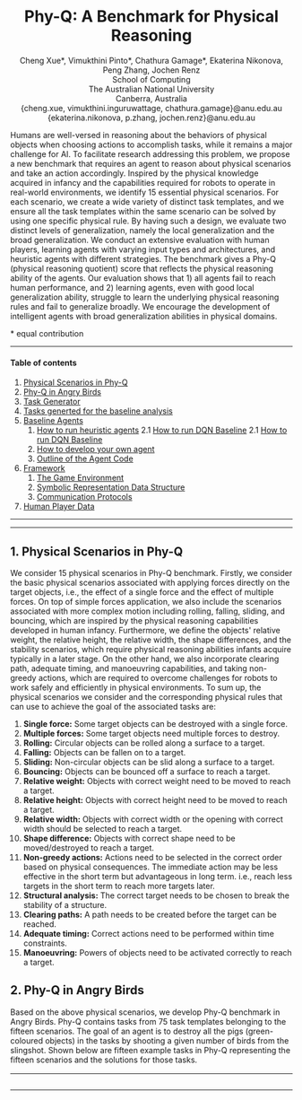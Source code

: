 <div align="center">
  <center><h1>Phy-Q: A Benchmark for Physical Reasoning</h1></center>
</div>

<p align="center">
Cheng Xue*, Vimukthini Pinto*, Chathura Gamage*, Ekaterina Nikonova, Peng Zhang, Jochen Renz<br>
School of Computing<br>
The Australian National University<br>
Canberra, Australia<br>
{cheng.xue, vimukthini.inguruwattage, chathura.gamage}@anu.edu.au<br>
{ekaterina.nikonova, p.zhang, jochen.renz}@anu.edu.au
 </p>

Humans are well-versed in reasoning about the behaviors of physical objects when choosing actions to accomplish tasks, while it remains a major challenge for AI. To facilitate research addressing this problem, we propose a new benchmark that requires an agent to reason about physical scenarios and take an action accordingly. Inspired by the physical knowledge acquired in infancy and the capabilities required for robots to operate in real-world environments, we identify 15 essential physical scenarios. For each scenario, we create a wide variety of distinct task templates, and we ensure all the task templates within the same scenario can be solved by using one specific physical rule. By having such a design, we evaluate two distinct levels of generalization, namely the local generalization and the broad generalization. We conduct an extensive evaluation with human players, learning agents with varying input types and architectures, and heuristic agents with different strategies. The benchmark gives a Phy-Q (physical reasoning quotient) score that reflects the physical reasoning ability of the agents. Our evaluation shows that 1) all agents fail to reach human performance, and 2) learning agents, even with good local generalization ability, struggle to learn the underlying physical reasoning rules and fail to generalize broadly. We encourage the development of intelligent agents with broad generalization abilities in physical domains.

\* equal contribution

---
#### Table of contents
1. [Physical Scenarios in Phy-Q](#Scenarios)
2. [Phy-Q in Angry Birds](#Phy-Q)
3. [Task Generator](#Task-generator)
4. [Tasks generted for the baseline analysis](#Tasks-generated-for-baselines)
5. [Baseline Agents](#BAF)
   1. [How to run heuristic agents](#RHA)
   2.1 [How to run DQN Baseline](#RLA)
   2.1 [How to run DQN Baseline](#OLA)
   3. [How to develop your own agent](#ROA)
   4. [Outline of the Agent Code](#code)
6. [Framework](#Framework)
   1. [The Game Environment](#Env)
   2. [Symbolic Representation Data Structure](#SymbolicRepresentation)
   3. [Communication Protocols](#Protocol)
7. [Human Player Data](#HumanPlayerData)
---

---



## 1. Physical Scenarios in Phy-Q 
<a name="Scenarios"/></a>
We consider 15 physical scenarios in Phy-Q benchmark. Firstly, we consider the basic physical scenarios associated with applying forces directly on the target objects, i.e., the effect of a single force and the effect of multiple forces. On top of simple forces application, we also include the scenarios associated with more complex motion including rolling, falling, sliding, and bouncing, which are inspired by the physical reasoning capabilities developed in human infancy. Furthermore, we define the objects' relative weight, the relative height, the relative width, the shape differences, and the stability scenarios, which require physical reasoning abilities infants acquire typically in a later stage. On the other hand, we also incorporate clearing path, adequate timing, and manoeuvring capabilities, and taking non-greedy actions, which are required to overcome challenges for robots to work safely and efficiently in physical environments. To sum up, the physical scenarios we consider and the corresponding physical rules that can use to achieve the goal of the associated tasks are:

   1. **Single force:** Some target objects can be destroyed with a single force.
   2. **Multiple forces:** Some target objects need multiple forces to destroy.
   3. **Rolling:** Circular objects can be rolled along a surface to a target.
   4. **Falling:** Objects can be fallen on to a target.
   5. **Sliding:** Non-circular objects can be slid along a surface to a target.
   6. **Bouncing:** Objects can be bounced off a surface to reach a target.
   7. **Relative weight:** Objects with correct weight need to be moved to reach a target.
   8. **Relative height:** Objects with correct height need to be moved to reach a target.
   9. **Relative width:** Objects with correct width or the opening with correct width should be selected to reach a target.
   10. **Shape difference:** Objects with correct shape need to be moved/destroyed to reach a target.
   11. **Non-greedy actions:** Actions need to be selected in the correct order based on physical consequences. The immediate action may be less effective in the short term but advantageous in long term. i.e., reach less targets in the short term to reach more targets later.
   12. **Structural analysis:** The correct target needs to be chosen to break the stability of a structure.
   13. **Clearing paths:** A path needs to be created before the target can be reached.
   14. **Adequate timing:** Correct actions need to be performed within time constraints.
   15. **Manoeuvring:** Powers of objects need to be activated correctly to reach a target.

## 2. Phy-Q in Angry Birds
<a name="Phy-Q"/></a>
Based on the above physical scenarios, we develop Phy-Q benchmark in Angry Birds. Phy-Q contains tasks from 75 task templates belonging to the fifteen scenarios. The goal of an agent is to destroy all the pigs (green-coloured objects) in the tasks by shooting a given number of birds from the slingshot. Shown below are fifteen example tasks in Phy-Q representing the fifteen scenarios and the solutions for those tasks.

| Task             |  Description |
:-------------------------:|:-----------
<img src="tasks/example_tasks/videos/1.1.1.gif" width="1000"/> | 1. Single force: A single force is needed to be applied to the pig to destroy it by a direct bird shot.
<img src="tasks/example_tasks/videos/1.2.2.gif" width="1000"/> | 2. Multiple forces: Multiple forces are needed to be applied to destroy the pig by multiple bird shots.
<img src="tasks/example_tasks/videos/2.1.4.gif" width="1000"/> | 3. Rolling: The circular object is needed to be rolled onto the pig, which is unreachable for the bird from the slingshot, causing the pig to be destroyed.
<img src="tasks/example_tasks/videos/2.2.1.gif" width="1000"/> | 4. Falling: The circular object is needed to be fallen onto the pig causing the pig to be destroyed.
<img src="tasks/example_tasks/videos/2.3.1.gif" width="1000"/> | 5. Sliding: The square object is needed to be slid to hit the pig, which is unreachable for the bird from the slingshot, causing the pig to be destroyed.
<img src="tasks/example_tasks/videos/2.4.2.gif" width="1000"/> | 6. Bouncing: The bird is needed to be bounced off the platform (dark-brown object) to hit and destroy the pig.
<img src="tasks/example_tasks/videos/3.1.3.gif" width="1000"/> | 7. Relative weight: The small circular block is lighter than the big circular block. Out of the two blocks, the small circular block can only be rolled to reach the pig and destroy.
<img src="tasks/example_tasks/videos/3.2.3.gif" width="2000"/> | 8. Relative height: The square block on top of the taller rectangular block will not fall through the gap due to the height of the rectangular block. Hence the square block on top of the shorter rectangular block needs to be toppled to fall through the gap and destroy the pig.
<img src="tasks/example_tasks/videos/3.3.3.gif" width="2000"/> | 9. Relative width: The bird cannot go through the lower entrance which has a narrow opening. Hence the bird is needed to be shot to the upper entrance to reach the pig and destroy it.
<img src="tasks/example_tasks/videos/3.4.3.gif" width="2000"/> | 10. Shape difference: The circular block on two triangle blocks can be rolled down by breaking a one triangle block and the circular block on two square blocks cannot be rolled down by breaking a one square block. Hence, the triangle block needs to be destroyed to make the circular block roll and fall onto the pig causing the pig to be destroyed.
<img src="tasks/example_tasks/videos/3.5.5.gif" width="2000"/> | 11. Non-greedy actions: A greedy action tries to destroy the highest number of pigs in a single bird shot. If the two pigs resting on the circular block are destroyed, then the circular block will roll down and block the entrance to reach the below pig. Hence, the below pig is needed to be destroyed first and then the upper two pigs.
<img src="tasks/example_tasks/videos/3.6.5.gif" width="2000"/> | 12. Structural analysis: The bird is needed to be shot at the weak point of the structure to break the stability and destroy the pigs. Shooting elsewhere does not destroy the two pigs with a single bird shot.
<img src="tasks/example_tasks/videos/3.7.5.gif" width="2000"/> | 13. Clearing paths: First, the rectangle block is needed to be positioned correctly to open the path for the circular block to reach the pig. Then the circular block is needed to be rolled to destroy the pig.
<img src="tasks/example_tasks/videos/3.8.1.gif" width="2000"/> | 14. Adequate timing: First, the two circular objects are needed to be rolled to the ramp. Then, after the first circle passes the prop and before the second circle reaches the prop, the prop needs to be destroyed to make the second circle fall onto the lower pig.
<img src="tasks/example_tasks/videos/3.9.4.gif" width="2000"/> | 15. Manoeuvring: The blue bird splits into three other birds when it is tapped in the flight. The blue bird is needed to be tapped at the correct position to manoeuvre the birds to reach the two separated pigs.

Sceenshots of the 75 task templates are shown below. x.y represents the y<sup>th</sup> template of the x<sup>th</sup> scenario. The indexes of the scenarios are: 1. single force, 2. multiple forces, 3. rolling, 4. falling, 5. sliding, 6. bouncing, 7. relative weight, 8. relative height, 9. relative width, 10. shape difference, 11. non-greedy actions, 12. structural analysis, 13. clearing paths, 14. adequate timing, and 15. manoeuvring: 

<table align="center">
<tr>
	<td><img src="tasks/example_tasks/images/1.1.3.png" width="500"/></td>
	<td><img src="tasks/example_tasks/images/1.1.4.png" width="500"/></td>
	<td><img src="tasks/example_tasks/images/1.1.5.png" width="500"/></td>
</tr>
<tr align="center">
	<td> 1.1 </td>
	<td> 1.2 </td>
	<td> 1.3 </td>
</tr>
	
<tr>
	<td><img src="tasks/example_tasks/images/1.1.1.png" width="500"/></td>
	<td><img src="tasks/example_tasks/images/1.1.2.png" width="500"/></td>
	<td><img src="tasks/example_tasks/images/1.2.3.png" width="500"/></td>
</tr>
<tr align="center">
	<td> 1.4 </td>
	<td> 1.5 </td>
	<td> 2.1 </td>
</tr>
	
<tr>
	<td><img src="tasks/example_tasks/images/1.2.4.png" width="500"/></td>
	<td><img src="tasks/example_tasks/images/1.2.5.png" width="500"/></td>
	<td><img src="tasks/example_tasks/images/1.2.1.png" width="500"/></td>
</tr>
<tr align="center">
	<td> 2.2 </td>
	<td> 2.3 </td>
	<td> 2.4 </td>
</tr>
	
<tr>
	<td><img src="tasks/example_tasks/images/1.2.2.png" width="500"/></td>
	<td><img src="tasks/example_tasks/images/2.1.2.png" width="500"/></td>
	<td><img src="tasks/example_tasks/images/2.1.5.png" width="500"/></td>
</tr>
<tr align="center">
	<td> 2.5 </td>
	<td> 3.1 </td>
	<td> 3.2 </td>
</tr>

<tr>
	<td><img src="tasks/example_tasks/images/2.1.6.png" width="500"/></td>
	<td><img src="tasks/example_tasks/images/2.1.1.png" width="500"/></td>
	<td><img src="tasks/example_tasks/images/2.1.3.png" width="500"/></td>
</tr>
<tr align="center">
	<td> 3.3 </td>
	<td> 3.4 </td>
	<td> 3.5 </td>
</tr>
	
<tr>	
	<td><img src="tasks/example_tasks/images/2.1.4.png" width="500"/></td>
	<td><img src="tasks/example_tasks/images/2.2.3.png" width="500"/></td>
	<td><img src="tasks/example_tasks/images/2.2.4.png" width="500"/></td>
</tr>
<tr align="center">
	<td> 3.6 </td>
	<td> 4.1 </td>
	<td> 4.2 </td>
</tr>	
	
<tr>
	<td><img src="tasks/example_tasks/images/2.2.5.png" width="500"/></td>
	<td><img src="tasks/example_tasks/images/2.2.1.png" width="500"/></td>
	<td><img src="tasks/example_tasks/images/2.2.2.png" width="500"/></td>
</tr>
<tr align="center">
	<td> 4.3 </td>
	<td> 4.4 </td>
	<td> 4.5 </td>
</tr>
	
<tr>
	<td><img src="tasks/example_tasks/images/2.3.1.png" width="500"/></td>
	<td><img src="tasks/example_tasks/images/2.3.4.png" width="500"/></td>
	<td><img src="tasks/example_tasks/images/2.3.5.png" width="500"/></td>
</tr>
<tr align="center">
	<td> 5.1 </td>
	<td> 5.2 </td>
	<td> 5.3 </td>
</tr>

<tr>
	<td><img src="tasks/example_tasks/images/2.3.2.png" width="500"/></td>
	<td><img src="tasks/example_tasks/images/2.3.3.png" width="500"/></td>
	<td><img src="tasks/example_tasks/images/2.4.2.png" width="500"/></td>
</tr>
<tr align="center">
	<td> 5.4 </td>
	<td> 5.5 </td>
	<td> 6.1 </td>
</tr>
	
<tr>
	<td><img src="tasks/example_tasks/images/2.4.5.png" width="500"/></td>
	<td><img src="tasks/example_tasks/images/2.4.6.png" width="500"/></td>
	<td><img src="tasks/example_tasks/images/2.4.1.png" width="500"/></td>
</tr>
<tr align="center">
	<td> 6.2 </td>
	<td> 6.3 </td>
	<td> 6.4 </td>
</tr>	

<tr>
	<td><img src="tasks/example_tasks/images/2.4.3.png" width="500"/></td>
	<td><img src="tasks/example_tasks/images/2.4.4.png" width="500"/></td>
	<td><img src="tasks/example_tasks/images/3.1.1.png" width="500"/></td>
</tr>
<tr align="center">
	<td> 6.5 </td>
	<td> 6.6 </td>
	<td> 7.1 </td>
</tr>	
	
<tr>
	<td><img src="tasks/example_tasks/images/3.1.2.png" width="500"/></td>
	<td><img src="tasks/example_tasks/images/3.1.3.png" width="500"/></td>
	<td><img src="tasks/example_tasks/images/3.1.4.png" width="500"/></td>
</tr>
<tr align="center">
	<td> 7.2 </td>
	<td> 7.3 </td>
	<td> 7.4 </td>
</tr>
	
<tr>
	<td><img src="tasks/example_tasks/images/3.1.5.png" width="500"/></td>
	<td><img src="tasks/example_tasks/images/3.2.2.png" width="500"/></td>
	<td><img src="tasks/example_tasks/images/3.2.4.png" width="500"/></td>
</tr>
<tr align="center">
	<td> 7.5 </td>
	<td> 8.1 </td>
	<td> 8.2 </td>
</tr>

<tr>
	<td><img src="tasks/example_tasks/images/3.2.1.png" width="500"/></td>
	<td><img src="tasks/example_tasks/images/3.2.3.png" width="500"/></td>
	<td><img src="tasks/example_tasks/images/3.3.2.png" width="500"/></td>
</tr>
<tr align="center">
	<td> 8.3 </td>
	<td> 8.4 </td>
	<td> 9.1 </td>
</tr>

<tr>
	<td><img src="tasks/example_tasks/images/3.3.4.png" width="500"/></td>
	<td><img src="tasks/example_tasks/images/3.3.1.png" width="500"/></td>
	<td><img src="tasks/example_tasks/images/3.3.3.png" width="500"/></td>
</tr>
<tr align="center">
	<td> 9.2 </td>
	<td> 9.3 </td>
	<td> 9.4 </td>
</tr>

<tr>
	<td><img src="tasks/example_tasks/images/3.4.2.png" width="500"/></td>
	<td><img src="tasks/example_tasks/images/3.4.4.png" width="500"/></td>
	<td><img src="tasks/example_tasks/images/3.4.1.png" width="500"/></td>
</tr>
<tr align="center">
	<td> 10.1 </td>
	<td> 10.2 </td>
	<td> 10.3 </td>
</tr>

<tr>
	<td><img src="tasks/example_tasks/images/3.4.3.png" width="500"/></td>
	<td><img src="tasks/example_tasks/images/3.5.2.png" width="500"/></td>
	<td><img src="tasks/example_tasks/images/3.5.3.png" width="500"/></td>
</tr>
<tr align="center">
	<td> 10.4 </td>
	<td> 11.1 </td>
	<td> 11.2 </td>
</tr>

<tr>
	<td><img src="tasks/example_tasks/images/3.5.4.png" width="500"/></td>
	<td><img src="tasks/example_tasks/images/3.5.1.png" width="500"/></td>
	<td><img src="tasks/example_tasks/images/3.5.5.png" width="500"/></td>
</tr>
<tr align="center">
	<td> 11.3 </td>
	<td> 11.4 </td>
	<td> 11.5 </td>
</tr>

<tr>
	<td><img src="tasks/example_tasks/images/3.6.3.png" width="500"/></td>
	<td><img src="tasks/example_tasks/images/3.6.4.png" width="500"/></td>
	<td><img src="tasks/example_tasks/images/3.6.5.png" width="500"/></td>
</tr>
<tr align="center">
	<td> 12.1 </td>
	<td> 12.2 </td>
	<td> 12.3 </td>
</tr>

<tr>
	<td><img src="tasks/example_tasks/images/3.6.1.png" width="500"/></td>
	<td><img src="tasks/example_tasks/images/3.6.2.png" width="500"/></td>
	<td><img src="tasks/example_tasks/images/3.6.6.png" width="500"/></td>
</tr>
<tr align="center">
	<td> 12.4 </td>
	<td> 12.5 </td>
	<td> 12.6 </td>
</tr>

<tr>
	<td><img src="tasks/example_tasks/images/3.7.1.png" width="500"/></td>
	<td><img src="tasks/example_tasks/images/3.7.3.png" width="500"/></td>
	<td><img src="tasks/example_tasks/images/3.7.4.png" width="500"/></td>
</tr>
<tr align="center">
	<td> 13.1 </td>
	<td> 13.2 </td>
	<td> 13.3 </td>
</tr>

<tr>
	<td><img src="tasks/example_tasks/images/3.7.2.png" width="500"/></td>
	<td><img src="tasks/example_tasks/images/3.7.5.png" width="500"/></td>
	<td><img src="tasks/example_tasks/images/3.8.1.png" width="500"/></td>
</tr>
<tr align="center">
	<td> 13.4 </td>
	<td> 13.5 </td>
	<td> 14.1 </td>
</tr>
	
<tr>
	<td><img src="tasks/example_tasks/images/3.8.2.png" width="500"/></td>
	<td><img src="tasks/example_tasks/images/3.9.2.png" width="500"/></td>
	<td><img src="tasks/example_tasks/images/3.9.3.png" width="500"/></td>
</tr>
<tr align="center">
	<td> 14.2 </td>
	<td> 15.1 </td>
	<td> 15.2 </td>
</tr>

<tr>
	<td><img src="tasks/example_tasks/images/3.9.6.png" width="500"/></td>
	<td><img src="tasks/example_tasks/images/3.9.8.png" width="500"/></td>
	<td><img src="tasks/example_tasks/images/3.9.1.png" width="500"/></td>
</tr>
<tr align="center">
	<td> 15.3 </td>
	<td> 15.4 </td>
	<td> 15.5 </td>
</tr>

<tr>
	<td><img src="tasks/example_tasks/images/3.9.4.png" width="500"/></td>
	<td><img src="tasks/example_tasks/images/3.9.5.png" width="500"/></td>
	<td><img src="tasks/example_tasks/images/3.9.7.png" width="500"/></td>
</tr>
<tr align="center">
	<td> 15.6 </td>
	<td> 15.7 </td>
	<td> 15.8 </td>
</tr>

</table>


## 3. Task generator
<a name="Task-generator"/></a>
We develop a task generator that can generate tasks for the task templates we designed for each scenario.<br>
1. To run the task generator:<br>
    1. Go to ```tasks/task_generator```
    2. Copy the task templates that you want to generate tasks into the ```input``` (level templates can be found in ```tasks/task_templates```)
    3. Run the tak generator providing the number of tasks as an argument
     ```
        python generate_tasks.py <number of tasks to generate>
     ```
    4. Generated tasks will be available in the ```output```

## 4. Tasks generated for baseline analysis
<a name="Tasks-generated-for-baselines"/></a>
We generated 100 tasks from each of the 75 task templates for the baseline analysis. We have categorized the 15 scenarios into 3 categories for convenience. The scenarios belong to each category are: category 1 (1.1 single force and 1.2 multiple forces), category 2 (2.1 rolling, 2.2 falling, 2.3 sliding, and 2.4 bouncing), and category 3 (3.1 relative weight, 3.2 relative height, 3.3 relative width, 3.4 shape difference, 3.5 non-greedy actions, 3.6 structural analysis, 3.7 clearing paths, 3.8 adequate timing, and 3.9 manoeuvring). Here  x.y represents the y<sup>th</sup> scenario of the x<sup>th</sup> category. The generated tasks can be found in ```tasks/generated_tasks.zip```. After extracting this file, the generatd tasks can be found located in the folder structure: 
<br>
&nbsp;&nbsp;&nbsp;&nbsp;generated_tasks/<br>
&nbsp;&nbsp;&nbsp;&nbsp;&nbsp;&nbsp;&nbsp;&nbsp;-- index of the category/ <br>
&nbsp;&nbsp;&nbsp;&nbsp;&nbsp;&nbsp;&nbsp;&nbsp;&nbsp;&nbsp;&nbsp;&nbsp;-- index of the scenario/ <br>
&nbsp;&nbsp;&nbsp;&nbsp;&nbsp;&nbsp;&nbsp;&nbsp;&nbsp;&nbsp;&nbsp;&nbsp;&nbsp;&nbsp;&nbsp;&nbsp;-- index of the template/ <br>
&nbsp;&nbsp;&nbsp;&nbsp;&nbsp;&nbsp;&nbsp;&nbsp;&nbsp;&nbsp;&nbsp;&nbsp;&nbsp;&nbsp;&nbsp;&nbsp;&nbsp;&nbsp;&nbsp;&nbsp;-- task files named as categoryIndex_scenarioIndex_templateIndex_taskIndex.xml<br>	

## 5. Baseline Agents and the Framework<a name="BAF"></a>

Tested environments:
- Ubuntu: 18.04/20.04
- Python: 3.9
- Numpy: 1.20
- torch: 1.8.1
- torchvision: 0.9.1
- lxml: 4.6.3
- tensorboard: 2.5.0
- Java: 13.0.2/13.0.7
- stable-baselines3: 1.1.0

Before running agents, please:

1. Go to ```sciencebirdsgames``` and unzip ```Linux.zip```
2. Go to ```sciencebirdslevels/generated_tasks``` and unzip ```fifth_generation.zip```

### 5.1 How to run heuristic agents<a name="RHA"></a>

1. Run Java heuristic agents: Datalab and Eagle Wings: <br>

    1. Go to ```Utils``` and in terminal run
          ```
          python PrepareTestConfig.py
          ```
    2. Go to ```sciencebirdsgames/Linux```, in terminal run
          ```sh
          java -jar game_playing_interface.jar
          ```
    3. Go to ```sciencebirdsagents/HeuristicAgents/``` and in terminal run Datalab
        ```sh
        java -jar datalab_037_v4_java12.jar 1
        ```
       or Eagle Wings
          ```sh
          java -jar eaglewings_037_v3_java12.jar 1
          ```
2. Run *Random Agent* and *Pig Shooter*: <br>
    1. Go to ```sciencebirdsagents/```
    2. In terminal, after grant execution permission run Random Agent
       ```sh
       ./TestPythonHeuristicAgent.sh RandomAgent
       ```
       or Pig Shooter
       ```sh
       ./TestPythonHeuristicAgent.sh PigShooter
       ```

### 5.2.1 How to run DQN Baselines<a name="RLA"></a>

#### For symbolic Agent
1. Go to ```sciencebirdsagents/Utils```
2. Open ```Parameters.py``` and set ```agent``` to be DQNDiscreteAgent and ```network``` to be DQNSymbolicDuelingFC_v2 and ```state_repr_type``` to be "symbolic"

#### For image Agent
1. Go to ```sciencebirdsagents/Utils```
2. Open ```Parameters.py``` and set ```agent``` to be DQNDiscreteAgent and ```network``` to be DQNImageResNet and ```state_repr_type``` to be "image"


1. Go to ```sciencebirdsagents/```
2. In terminal, after grant execution permission, train the agent for within template training 
    ```sh
    ./TrainLearningAgent.sh within_template
    ```
   and for within scenatio
    ```sh
    ./TrainLearningAgent.sh benchmark
    ```
3. Models will be saved to ```Agents/LearningAgents/saved_model```
4. To test learning agents, go the folder ```Agents```:
    1. test within template performance, run
    ```
    python TestAgentOfflineWithinTemplate.py
    ```
    2. test within capability performance, run
    ```
    python TestAgentOfflineWithinCapability.py
    ```
    

### 5.2.2 How to run Stable Baselines 3 Agents<a name="OLA"></a>

#### For symbolic Agent
1. Go to ```sciencebirdsagents/Utils```
2. Open ```Parameters.py``` and set ```agent``` to be "ppo" or "a2c" and ```state_repr_type``` to be "symbolic"


#### For image Agent
1. Go to ```sciencebirdsagents/Utils```
2. Open ```Parameters.py``` and set ```agent``` to be "ppo" or "a2c" and ```state_repr_type``` to be "image"


1. Go to ```sciencebirdsagents/```
2. In terminal, after grant execution permission, train the agent for within template training 
    ```sh
    ./TrainAndTestOpenAIStableBaselines.sh within_template
    ```
   and for within scenatio
    ```sh
    ./TrainAndTestOpenAIStableBaselines.sh benchmark
    ```
3. Models will be saved to ```sciencebirdsagents/OpenAIModelCheckpoints``` and tensorboard log will be saved to ```OpenAIStableBaseline```
    


### 5.3 How to develop your own agent <a name="ROA"></a>

We provide a gym-like environment. For a simple demo, which can be found at ```demo.py```

```python
from SBAgent import SBAgent
from SBEnvironment.SBEnvironmentWrapper import SBEnvironmentWrapper

# for using reward as score and 50 times faster game play
env = SBEnvironmentWrapper(reward_type="score", speed=50)
level_list = [1, 2, 3]  # level list for the agent to play
dummy_agent = SBAgent(env=env, level_list=level_list)  # initialise agent
dummy_agent.state_representation_type = 'image'  # use symbolic representation as state and headless mode
env.make(agent=dummy_agent, start_level=dummy_agent.level_list[0],
         state_representation_type=dummy_agent.state_representation_type)  # initialise the environment

s, r, is_done, info = env.reset()  # get ready for running
for level_idx in level_list:
    is_done = False
    while not is_done:
        s, r, is_done, info = env.step([-100, -100])  # agent always shoots at -100,100 as relative to the slingshot

    env.current_level = level_idx+1  # update the level list once finished the level
    if env.current_level > level_list[-1]: # end the game when all game levels in the level list are played
        break
    s, r, is_done, info = env.reload_current_level() #go to the next level
```
    
### 5.4 Outline of the Agent Code <a name="Code"></a>

The ```./Agents``` folder contains all the relevant source code of our agents. Below is the outline of the code (this is a
simple description. Detailed documentation in progress):

1. ```Client```:
    1. ```agent_client.py```: Includes all communication protocols.
2. ```final_run```: Place to store tensor board results.
3. ```HeuristicAgents```
    1. ```datalab_037_v4_java12.jar```: State-of-the-art java agent for Angry Birds.
    2. ```eaglewings_037_v3_java12.jar```: State-of-the-art java agent for Angry Birds.
    3. ```PigShooter.py```: Python agent that shoots at the pigs only.
    4. ```RandomAgent.py```: Random agent that choose to shoot from $x \in (-100,-10)$ and $y \in (-100,100)$.
    5. ```HeuristicAgentThread.py```: A thread wrapper to run multi-instances of heuristic agents.
4. ```LearningAgents```
    1. ```RLNetwork```: Folder includes all DQN structures that can be used as an input to ```DQNDiscreteAgent.py```.
    2. ```saved_model```: Place to save trained models.
    3. ```LearningAgent.py```: Inherited from SBAgent class, a base class to implement learning agents.
    4. ```DQNDiscreteAgent.py```: Inherited from LearningAgent, a DQN agent that has discrete action space.
    5. ```LearningAgentThread.py```: A thread wrapper to run multi-instances of learning agents.
    6. ```Memory.py```: A script that includes different types of memories. Currently, we have normal memory,
       PrioritizedReplayMemory and PrioritizedReplayMemory with balanced samples.
5. ```SBEnvironment```
    1. ```SBEnvironmentWrapper.py```: A wrapper class to provide gym-like environment.
    2. ```SBEnvironmentWrapperOpenAI.py```: A wrapper class to provide gym-like environment for OpenAI Stable Baseline 3 agents.
    3. ```Server.py```: A wrapper class for the game server for the OpenAI Stable Baseline 3 agents.
6. ```StateReader```: Folder that contains files to convert symbolic state representation to inputs to the agents.
7. ```Utils```:
    1. ```Config.py```: Config class that used to pass parameter to agents.
    2. ```GenerateCapabilityName.py```: Generate a list of names of capability for agents to train.
    3. ```GenerateTemplateName.py```: Generate a list of names of templates for agents to train.
    4. ```LevelSelection.py```: Class that includes different strategies to select levels. For example, an agent may
       choose to go to the next level if it passes the current one, or only when it has played the current level for a
       predefined number of times.
    5. ```NDSparseMatrix.py```: Class to store converted symbolic representation in a sparse matrix to save memory
       usage.
    6. ```Parameters.py```: Training/testing parameters used to pass to the agent.
    7. ```PrepareTestConfig.py```: Script to generate config file for the game console to use for testing agents only.
    8. ```trajectory_planner.py```:  It calculates two possible trajectories given a directly reachable target point. It
       returns None if the target is non-reachable by the bird
8. ```demo.py```: A demo to showcase how to use the framework.
9. ```SBAgent.py```: Base class for all agents.
10. ```MultiAgentTestOnly.py```: To test python heuristic agents with running multiple instances on one particular template.
11. ```TestAgentOfflineWithinCapability.py```: Using the saved models in ```LearningAgents/saved_model``` to test agent's
    within capability performance on test set.
12. ```TestAgentOfflineWithinTemplate.py```: Using the saved models in ```LearningAgents/saved_model``` to test agent's
    within template performance on test set.
13. ```TrainLearningAgent.py```: Script to train DQN baseline agents on particular template with defined mode.
14. ```TestPythonHeuristicAgent.sh```: Bash Script to test heuristic agent's performance on all templates.
15. ```TrainLearningAgent.sh```: Bash Script to train DQN baseline agents to test both local and board generalization. 
16. ```OpenAI_StableBaseline_Train.py```: Python script to run OpenAI Stable Baseline 3 agents on particular template with defined mode..
17. ```TrainAndTestOpenAIStableBaselines.sh```: Bash script to run OpenAI Stable Baseline 3 agents to test both local and board generalization.

## 6. Framework<a name="Framework"></a>

### 6.1 The Game Environment<a name="Env"></a>

1. The coordination system
    - in the science birds game, the origin point (0,0) is the bottom-left corner, and the Y coordinate increases along
      the upwards direction, otherwise the same as above.
    - Coordinates ranging from (0,0) to (640,480).

### 6.2 Symbolic Representation Data Structure<a name="SymbolicRepresentation"></a>

1. Symbolic Representation data of game objects is stored in a Json object. The json object describes an array where each element
   describes a game object. Game object categories, and their properties are described below:
    - Ground: the lowest unbreakable flat support surface
        - property: id = 'object [i]'
        - property: type = 'Ground'
        - property: yindex = [the y coordinate of the ground line]
    - Platform: Unbreakable obstacles
        - property: id = 'object [i]'
        - property: type = 'Object'
        - property: vertices = [a list of ordered 2d points that represents the polygon shape of the object]
        - property: colormap = [a list of compressed 8-bit (RRRGGGBB) colour and their percentage in the object]
    - Trajectory: the dots that represent the trajectories of the birds
        - property: id = 'object [i]'
        - property: type = 'Trajectory'
        - property: location = [a list of 2d points that represents the trajectory dots]

    - Slingshot: Unbreakable slingshot for shooting the bird
        - property: id = 'object [i]'
        - property: type = 'Slingshot'
        - property: vertices = [a list of ordered 2d points that represents the polygon shape of the object]
        - property: colormap = [a list of compressed 8-bit (RRRGGGBB) colour and their percentage in the object]
    - Red Bird:
        - property: id = 'object [i]'
        - property: type = 'Object'
        - property: vertices = [a list of ordered 2d points that represents the polygon shape of the object]
        - property: colormap = [a list of compressed 8-bit (RRRGGGBB) colour and their percentage in the object]
    - all objects below have the same representation as red bird
    - Blue Bird:
    - Yellow Bird:
    - White Bird:
    - Black Bird:
    - Small Pig:
    - Medium Pig:
    - Big Pig:
    - TNT: an explosive block
    - Wood Block: Breakable wooden blocks
    - Ice Block: Breakable ice blocks
    - Stone Block: Breakable stone blocks
   
2. Round objects are also represented as polygons with a list of vertices
3. Symbolic Representation with noise
    - If noisy Symbolic Representation is requested, the noise will be applied to each point in vertices of the game objects except
      the **ground**, **all birds** and the **slingshot**
    - The noise for 'vertices' is applied to all vertices with the same amount within 5 pixels
    - The colour map has a noise of +/- 2%.
    - The colour is the colour map compresses 24 bit RGB colour into 8 bit
        - 3 bits for Red, 3 bits for Green and 2 bits for Blue
        - the percentage of the colour that accounts for the object is followed by colour
        - example: (127, 0.5) means 50% pixels in the objects are with colour 127
    - The noise is uniformly distributed
    - We will later offer more sophisticated and adjustable noise.

### 6.3 Communication Protocols<a name="Protocol"></a>

<table style="text-align:center;">
    <thead>
        <tr>
            <th>Message ID</th>
            <th>Request</th>
            <th>Format (byte[ ])</th>
			<th>Return</th>
			<th>Format (byte[ ])</th>
        </tr>
    </thead>
    <tbody>
		<tr>
			<td>1-10</td>
			<td colspan=4>Configuration Messages</td>			
		</tr>	
		<tr>
			<td>1</td>
			<td>Configure team ID<br /> Configure running mode</td>
			<td>[1][ID][Mode]<br />ID: 4 bytes<br />Mode: 1 byte<br/>
			COMPETITION = 0<br/>TRAINING = 1</td>
			<td> Four bytes array.<br />
			The first byte indicates the round;<br />
			the second specifies the time limit in minutes;<br />
			the third specifies the number of available levels<br /></td>
			<td>[round info][time limit][available levels]<br />
			Note: in training mode, the return will be [0][0][0].<br />
			As the round info is not used in training,<br />
			the time limit will be 600 hours, <br />
			and the number of levels needs to be requested via message ID 15 
			</td>	
		</tr>	
		<tr>
			<td>2</td>
			<td>Set simulation speed<br />speed$\in$[0.0, 50.0]
			<br />Note: this command can be sent at anytime during playing to change the simulation speed</td>
			<td>[2][speed]<br />speed: 4 bytes</td>
			<td>OK/ERR</td>
			<td>[1]/[0]</td>	
		</tr>	
		<tr>
			<td>11-30</td>
			<td colspan=4>Query Messages</td>		
		</tr>
		<tr>
			<td>11</td>
			<td>Do Screenshot</td>
			<td>[11]</td>
			<td>Width, height, image bytes<br/>
			Note: this command only returns screenshots without symbolic representation </td>
			<td>[width][height][image bytes]<br />width, height: 4 bytes</td>
		</tr>
		<tr>
			<td>12</td>
			<td>Get game state</td>
			<td>[12]</td>
			<td>One byte indicates the ordinal of the state</td>
			<td>[0]: UNKNOWN<br />
			[1] : MAIN_MENU<br />
			[2]: EPISODE_MENU<br />
			[3]: LEVEL_SELECTION<br />
			[4]: LOADING<br />
			[5]: PLAYING<br />
			[6]: WON<br />
			[7]: LOST</td>
		</tr>
		<tr>
			<td>14</td>
			<td>Get the current level</td>
			<td>[14]</td>
			<td>four bytes array indicates the index of the current level</td>
			<td>[level index]
		</tr>
		<tr>
			<td>15</td>
			<td>Get the number of levels</td>
			<td>[15]</td>
			<td>four bytes array indicates the number of available levels</td>
			<td>[number of level]</td>
		</tr>
		<tr>
			<td>23</td>
			<td>Get my score</td>
			<td>[23]</td>
			<td>A 4 bytes array indicating the number of levels <br/> followed by ([number_of_levels] * 4) bytes array with every four<br/> slots indicates a best score for the corresponding level</td>
			<td>[number_of_levels][score_level_1]....[score_level_n]<br/>
			Note: This should be used carefully for the training mode, <br/>
			because there may be large amount of levels used in the training.<br/>
			Instead, when the agent is in winning state,<br/>
			use message ID 65 to get the score of a single level at winning state</td>
		</tr>
		<tr>
			<td>31-50</td>
			<td colspan=4>In-Game Action Messages</td>		
		</tr>
		<tr>
			<td>31</td>
			<td>Shoot using the Cartesian coordinates [Safe mode*]<br\>
			</td>
			<td>[31][fx][fy][dx][dy][t1][t2]<br/>
			focus_x : the x coordinate of the focus point<br/>
			focus_y: the y coordinate of the focus point<br/>
			dx: the x coordinate of the release point minus focus_x<br/>
			dy: the y coordinate of the release point minus focus_y<br/>
			t1: the release time<br/>
			t2: the gap between the release time and the tap time.<br/>
			If t1 is set to 0, the server will execute the shot immediately.<br/>
			The length of each parameter is 4 bytes</td>
			<td>OK/ERR</td>
			<td>[1]/[0]</td>
		</tr>
		<tr>
			<td>32</td>
			<td>Shoot using Polar coordinates [Safe mode*]</td>
			<td>[32][fx][fy][theta][r][t1][t2]<br/>
			theta: release angle<br/>
			r: the radial coordinate<br/>
			The length of each parameter is 4 bytes</td>
			<td>OK/ERR</td>
			<td>[1]/[0]</td>
		</tr>
		<tr>
			<td>33</td>
			<td>Sequence of shots [Safe mode*]</td>
			<td>[33][shots length][shot message ID][Params]...[shot message ID][Params]<br/>
			Maximum sequence length: 16 shots</td>
			<td>An array with each slot indicates good/bad shot.<br/>
			The bad shots are those shots that are rejected by the server</td>
			<td>For example, the server received 5 shots, and the third one<br/> 
			was not executed due to some reason, then the server will return<br/>
			[1][1][0][1][1]</td>
		</tr>
		<tr>
			<td>41</td>
			<td>Shoot using the Cartesian coordinates [Fast mode**]<br\>
			</td>
			<td>[41][fx][fy][dx][dy][t1][t2]<br/>
			The length of each parameter is 4 bytes</td>
			<td>OK/ERR</td>
			<td>[1]/[0]</td>
		</tr>
		<tr>
			<td>42</td>
			<td>Shoot using Polar coordinates [Fast mode**]</td>
			<td>[42][fx][fy][theta][r][t1][t2]<br/>
			The length of each parameter is 4 bytes</td>
			<td>OK/ERR</td>
			<td>[1]/[0]</td>
		</tr>
		<tr>
			<td>43</td>
			<td>Sequence of shots [Fast mode**]</td>
			<td>[43][shots length][shot message ID][Params]...[shot message ID][Params]<br/>
			Maximum sequence length: 16 shots</td>
			<td>An array with each slot indicates good/bad shot.<br/>
			The bad shots are those shots that are rejected by the server</td>
			<td>For example, the server received 5 shots, and the third one<br/> 
			was not executed due to some reason, then the server will return<br/>
			[1][1][0][1][1]</td>
		</tr>
		<tr>
			<td>34</td>
			<td>Fully Zoom Out</td>
			<td>[34]</td>
			<td>OK/ERR</td>
			<td>[1]/[0]</td>
		</tr>
		<tr>
			<td>35</td>
			<td>Fully Zoom In</td>
			<td>[35]</td>
			<td>OK/ERR</td>
			<td>[1]/[0]</td>
		</tr>
		<tr>
			<td>51-60</td>
			<td colspan=4>Level Selection Messages</td>		
		</tr>
		<tr>
			<td>51</td>
			<td>Load a level</td>
			<td>[51][Level]<br/>
			Level: 4 bytes</td>
			<td>OK/ERR</td>
			<td>[1]/[0]</td>
		</tr>
		<tr>
			<td>52</td>
			<td>Restart a level</td>
			<td>[52]</td>
			<td>OK/ERR</td>
			<td>[1]/[0]</td>
		</tr>
		<tr>
			<td>61-70</td>
			<td colspan=4>Science Birds Specific Messages</td>		
		</tr>
		<tr>
			<td>61</td>
			<td>Get Symbolic Representation With Screenshot</td>
			<td>[61]</td>
			<td>Symbolic Representation and corresponding screenshot</td>
			<td>[symbolic representation byte array length][Symbolic Representation bytes][image width][image height][image bytes]<br/>
			symbolic representation byte array length: 4 bytes<br/>
			image width: 4 bytes
			image height: 4 bytes</td>
		</tr>
		<tr>
			<td>62</td>
			<td>Get Symbolic Representation Without Screenshot</td>
			<td>[62]</td>
			<td>Symbolic Representation</td>
			<td>[symbolic representation byte array length][Symbolic Representation bytes]</td>
		</tr>
		<tr>
			<td>63</td>
			<td>Get Noisy Symbolic Representation With Screenshot</td>
			<td>[63]</td>
			<td>noisy Symbolic Representation and corresponding screenshot</td>
			<td>[symbolic representation byte array length][Symbolic Representation bytes][image width][image height][image bytes]</td>
		</tr>
		<tr>
			<td>64</td>
			<td>Get Noisy Symbolic Representation Without Screenshot</td>
			<td>[64]</td>
			<td>noisy Symbolic Representation</td>
			<td>[symbolic representation byte array length][Symbolic Representation bytes]</td></tr>
		<tr>
			<td>65</td>
			<td>Get Current Level Score</td>
			<td>[65]</td>
			<td>current score<br/>
			Note: this score can be requested at any time at Playing/Won/Lost state<br/>
			This is used for agents that take intermediate score seriously during training/reasoning<br/>
			To get the winning score, please make sure to execute this command when the game state is "WON"</td>
			<td>[score]<br/>
			score: 4 bytes</td>
		</tr>
		<tr>
			<td colspan=5>* Safe Mode: The server will wait until the state is static after making a shot.</td>
		</tr>
		<tr>
			<td colspan=5>** Fast mode: The server will send back a confirmation once a shot is made. 
			The server will not do any check for the appearance of the won page.</td>
		</tr>

	</tbody>

</table>

## 7.Human Player Data 
<a name="HumanPlayerData"/></a>
The human player data on Phy-Q is given in ```human_player_data.zip```. This includes summarized data for 20 players. Each .csv file is for a player and the following are the columns.
1.	levelIndex: The index assigned to the task 
2.	attempts: Number of attempts taken to solve the task (The value is given as 100 if the task is not solved)
3.	time_breakdown: Thinking time taken for each attempt (e.g. {1: 27, 2: 14}: Player has taken two attempts to solve the task. Time taken in the first attempt is 27 seconds and time taken for the second attempt is 14 seconds)
4.	total_time: Total thinking time taken to for all attempts (calculated only for 5 attempts)
5.	average_rate: The calculated pass rate (e.g. if the player solved the task in the first attempt, the value is given as 1/5. If the player has taken more than 5 attempts, the value is 0) 
6.	scenario: The index of the physical scenario of the task 


